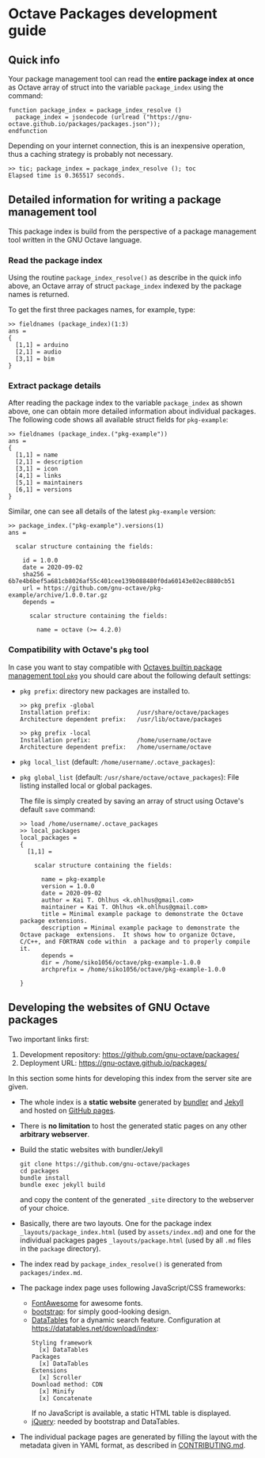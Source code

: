 # Octave Packages development guide

## Quick info

Your package management tool can read the **entire package index at once**
as Octave array of struct into the variable `package_index` using the command:
```
function package_index = package_index_resolve ()
  package_index = jsondecode (urlread ("https://gnu-octave.github.io/packages/packages.json"));
endfunction
```
Depending on your internet connection, this is an inexpensive operation,
thus a caching strategy is probably not necessary.
```
>> tic; package_index = package_index_resolve (); toc
Elapsed time is 0.365517 seconds.
```


## Detailed information for writing a package management tool

This package index is build from the perspective of a package management tool
written in the GNU Octave language.


### Read the package index

Using the routine `package_index_resolve()` as describe in the quick info above,
an Octave array of struct `package_index` indexed by the package names is returned.

To get the first three packages names, for example, type:
```
>> fieldnames (package_index)(1:3)
ans =
{
  [1,1] = arduino
  [2,1] = audio
  [3,1] = bim
}
```


### Extract package details

After reading the package index to the variable `package_index` as shown above,
one can obtain more detailed information about individual packages.
The following code shows all available struct fields for `pkg-example`:
```
>> fieldnames (package_index.("pkg-example"))
ans =
{
  [1,1] = name
  [2,1] = description
  [3,1] = icon
  [4,1] = links
  [5,1] = maintainers
  [6,1] = versions
}
```
Similar, one can see all details of the latest `pkg-example` version:
```
>> package_index.("pkg-example").versions(1)
ans =

  scalar structure containing the fields:

    id = 1.0.0
    date = 2020-09-02
    sha256 = 6b7e4b6bef5a681cb8026af55c401cee139b088480f0da60143e02ec8880cb51
    url = https://github.com/gnu-octave/pkg-example/archive/1.0.0.tar.gz
    depends =

      scalar structure containing the fields:

        name = octave (>= 4.2.0)
```


### Compatibility with Octave's `pkg` tool

In case you want to stay compatible with
[Octaves builtin package management tool `pkg`](https://www.octave.org/doc/v6.2.0/XREFpkg.html)
you should care about the following default settings:

- `pkg prefix`: directory new packages are installed to.
  ```
  >> pkg prefix -global
  Installation prefix:             /usr/share/octave/packages
  Architecture dependent prefix:   /usr/lib/octave/packages

  >> pkg prefix -local
  Installation prefix:             /home/username/octave
  Architecture dependent prefix:   /home/username/octave
  ```

- `pkg local_list`  (default: `/home/username/.octave_packages`):
- `pkg global_list` (default: `/usr/share/octave/octave_packages`):
  File listing installed local or global packages.

  The file is simply created by saving an array of struct
  using Octave's default `save` command:
  ```
  >> load /home/username/.octave_packages
  >> local_packages
  local_packages =
  {
    [1,1] =

      scalar structure containing the fields:

        name = pkg-example
        version = 1.0.0
        date = 2020-09-02
        author = Kai T. Ohlhus <k.ohlhus@gmail.com>
        maintainer = Kai T. Ohlhus <k.ohlhus@gmail.com>
        title = Minimal example package to demonstrate the Octave package extensions.
        description = Minimal example package to demonstrate the Octave package  extensions.  It shows how to organize Octave, C/C++, and FORTRAN code within  a package and to properly compile it.
        depends =
        dir = /home/siko1056/octave/pkg-example-1.0.0
        archprefix = /home/siko1056/octave/pkg-example-1.0.0

  }
  ```


## Developing the websites of GNU Octave packages

Two important links first:

1. Development repository: <https://github.com/gnu-octave/packages/>
2. Deployment URL: <https://gnu-octave.github.io/packages/>

In this section some hints for developing this index from the server site are
given.

- The whole index is a **static website** generated by
  [bundler](https://bundler.io/) and [Jekyll](https://jekyllrb.com/)
  and hosted on
  [GitHub pages](https://pages.github.com/).

- There is **no limitation** to host the generated static pages on any other
  **arbitrary webserver**.

- Build the static websites with bundler/Jekyll
  ```
  git clone https://github.com/gnu-octave/packages
  cd packages
  bundle install
  bundle exec jekyll build
  ```
  and copy the content of the generated `_site` directory to the webserver of
  your choice.

- Basically, there are two layouts.
  One for the package index `_layouts/package_index.html` (used by
  `assets/index.md`) and one for the individual packages pages
  `_layouts/package.html` (used by all `.md` files in the `package` directory).

- The index read by `package_index_resolve()` is generated from
  `packages/index.md`.

- The package index page uses following JavaScript/CSS frameworks:
  - [FontAwesome](https://fontawesome.com/) for awesome fonts.
  - [bootstrap](https://getbootstrap.com/): for simply good-looking design.
  - [DataTables](https://datatables.net/) for a dynamic search feature.
    Configuration at <https://datatables.net/download/index>:
    ```
    Styling framework
      [x] DataTables
    Packages
      [x] DataTables
    Extensions
      [x] Scroller
    Download method: CDN
      [x] Minify
      [x] Concatenate
    ```
    If no JavaScript is available, a static HTML table is displayed.
  - [jQuery](https://jquery.com/): needed by bootstrap and DataTables.

- The individual package pages are generated by filling the layout with the
  metadata given in YAML format,
  as described in [CONTRIBUTING.md](/CONTRIBUTING.md).
